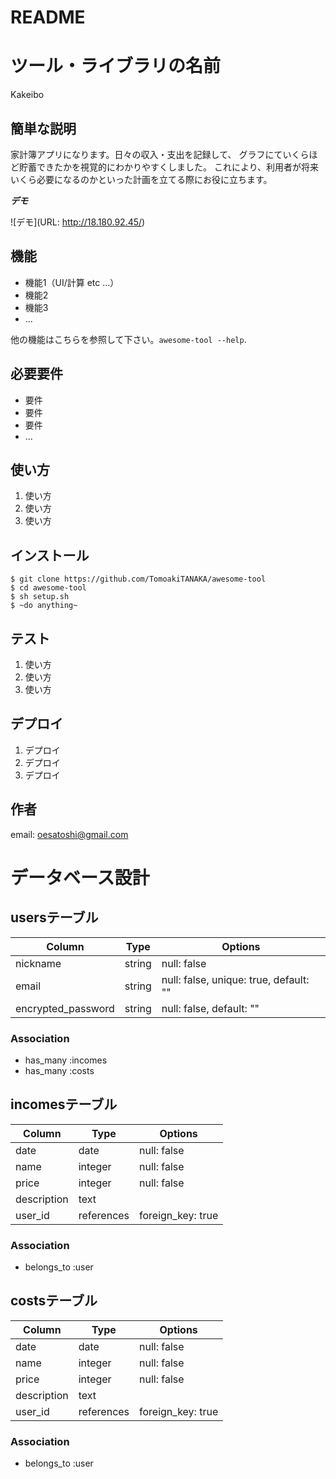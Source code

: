 # README

# ツール・ライブラリの名前

Kakeibo

## 簡単な説明

家計簿アプリになります。日々の収入・支出を記録して、
グラフにていくらほど貯蓄できたかを視覚的にわかりやすくしました。
これにより、利用者が将来いくら必要になるのかといった計画を立てる際にお役に立ちます。

***デモ***

![デモ](URL: http://18.180.92.45/)

## 機能

- 機能1（UI/計算 etc ...）
- 機能2
- 機能3
- ...

他の機能はこちらを参照して下さい。`awesome-tool --help`.

## 必要要件

- 要件
- 要件
- 要件
- ...

## 使い方

1. 使い方
2. 使い方
3. 使い方

## インストール

```
$ git clone https://github.com/TomoakiTANAKA/awesome-tool
$ cd awesome-tool
$ sh setup.sh
$ ~do anything~
```

## テスト

1. 使い方
2. 使い方
3. 使い方

## デプロイ

1. デプロイ
2. デプロイ
3. デプロイ


## 作者
email: oesatoshi@gmail.com


# データベース設計

## usersテーブル
|Column|Type|Options|
|------|----|-------|
|nickname|string|null: false|
|email|string|null: false, unique: true, default: ""|
|encrypted_password|string|null: false, default: ""|


### Association
- has_many :incomes
- has_many :costs


## incomesテーブル
|Column|Type|Options|
|------|----|-------|
|date|date|null: false|
|name|integer|null: false|
|price|integer|null: false|
|description|text||
|user_id|references|foreign_key: true|

### Association
- belongs_to :user


## costsテーブル
|Column|Type|Options|
|------|----|-------|
|date|date|null: false|
|name|integer|null: false|
|price|integer|null: false|
|description|text||
|user_id|references|foreign_key: true|

### Association
- belongs_to :user